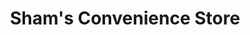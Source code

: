 ---
title: "Sham's Convenience Store"
url: /eastbourne/shams-convenience-store/
shop: convenience
---
